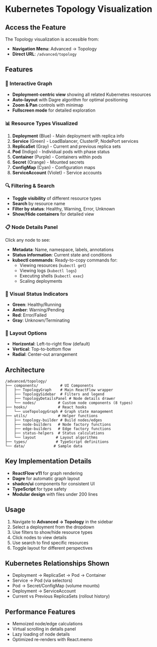# Kubernetes Topology Visualization

## Access the Feature

The Topology visualization is accessible from:
- **Navigation Menu**: Advanced → Topology
- **Direct URL**: `/advanced/topology`

## Features

### 🎯 Interactive Graph
- **Deployment-centric view** showing all related Kubernetes resources
- **Auto-layout** with Dagre algorithm for optimal positioning
- **Zoom & Pan** controls with minimap
- **Fullscreen mode** for detailed exploration

### 📊 Resource Types Visualized
1. **Deployment** (Blue) - Main deployment with replica info
2. **Service** (Green) - LoadBalancer, ClusterIP, NodePort services
3. **ReplicaSet** (Gray) - Current and previous replica sets
4. **Pod** (Indigo) - Individual pods with phase status
5. **Container** (Purple) - Containers within pods
6. **Secret** (Orange) - Mounted secrets
7. **ConfigMap** (Cyan) - Configuration maps
8. **ServiceAccount** (Violet) - Service accounts

### 🔍 Filtering & Search
- **Toggle visibility** of different resource types
- **Search** by resource name
- **Filter by status**: Healthy, Warning, Error, Unknown
- **Show/Hide containers** for detailed view

### 📋 Node Details Panel
Click any node to see:
- **Metadata**: Name, namespace, labels, annotations
- **Status information**: Current state and conditions
- **kubectl commands**: Ready-to-copy commands for:
  - Viewing resources (`kubectl get`)
  - Viewing logs (`kubectl logs`)
  - Executing shells (`kubectl exec`)
  - Scaling deployments

### 🎨 Visual Status Indicators
- **Green**: Healthy/Running
- **Amber**: Warning/Pending
- **Red**: Error/Failed
- **Gray**: Unknown/Terminating

### 📐 Layout Options
- **Horizontal**: Left-to-right flow (default)
- **Vertical**: Top-to-bottom flow
- **Radial**: Center-out arrangement

## Architecture

```
/advanced/topology/
├── components/          # UI Components
│   ├── TopologyGraph    # Main ReactFlow wrapper
│   ├── TopologySidebar  # Filters and legend
│   ├── TopologyDetailsPanel # Node details drawer
│   └── nodes/          # Custom node components (8 types)
├── hooks/              # React hooks
│   └── useTopologyGraph # Graph state management
├── utils/              # Helper functions
│   ├── topology-builder # Build nodes/edges
│   ├── node-builders   # Node factory functions
│   ├── edge-builders   # Edge factory functions
│   ├── status-helpers  # Status calculations
│   └── layout         # Layout algorithms
├── types/             # TypeScript definitions
└── data/             # Sample data
```

## Key Implementation Details

- **ReactFlow v11** for graph rendering
- **Dagre** for automatic graph layout
- **shadcn/ui** components for consistent UI
- **TypeScript** for type safety
- **Modular design** with files under 200 lines

## Usage

1. Navigate to **Advanced → Topology** in the sidebar
2. Select a deployment from the dropdown
3. Use filters to show/hide resource types
4. Click nodes to view details
5. Use search to find specific resources
6. Toggle layout for different perspectives

## Kubernetes Relationships Shown

- Deployment → ReplicaSet → Pod → Container
- Service → Pod (via selectors)
- Pod → Secret/ConfigMap (volume mounts)
- Deployment → ServiceAccount
- Current vs Previous ReplicaSets (rollout history)

## Performance Features

- Memoized node/edge calculations
- Virtual scrolling in details panel
- Lazy loading of node details
- Optimized re-renders with React.memo